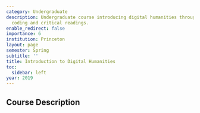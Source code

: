 ```yaml
---
category: Undergraduate
description: Undergraduate course introducing digital humanities through hands-on
  coding and critical readings.
enable_redirect: false
importance: 6
institution: Princeton
layout: page
semester: Spring
subtitle: ''
title: Introduction to Digital Humanities
toc:
  sidebar: left
year: 2019
---
```


## Course Description

